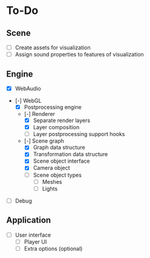 # To-Do

## Scene

- [ ] Create assets for visualization
- [ ] Assign sound properties to features of visualization

## Engine

- [x] WebAudio
- [-] WebGL
    - [x] Postprocessing engine
    - [-] Renderer
        - [x] Separate render layers
        - [x] Layer composition
        - [ ] Layer postprocessing support hooks
    - [-] Scene graph
        - [x] Graph data structure
        - [x] Transformation data structure
        - [x] Scene object interface
        - [x] Camera object
        - [ ] Scene object types
            - [ ] Meshes
            - [ ] Lights
- [ ] Debug

## Application

- [ ] User interface
    - [ ] Player UI
    - [ ] Extra options (optional)
